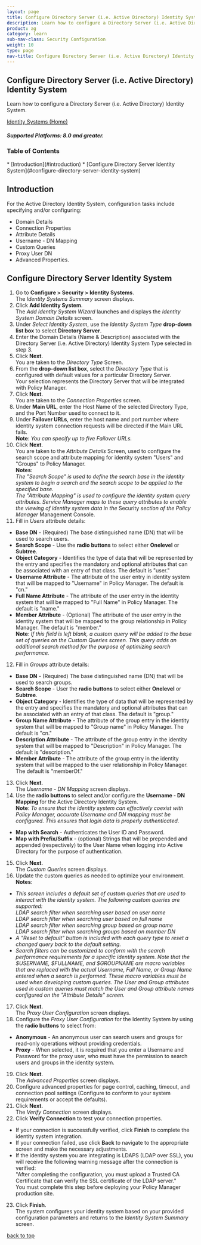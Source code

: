```yaml
---
layout: page
title: Configure Directory Server (i.e. Active Directory) Identity System
description: Learn how to configure a Directory Server (i.e. Active Directory) Identity System.
product: ag
category: learn
sub-nav-class: Security Configuration
weight:	10
type: page
nav-title: Configure Directory Server (i.e. Active Directory) Identity System
---
```


## Configure Directory Server (i.e. Active Directory) Identity System

Learn how to configure a Directory Server (i.e. Active Directory) Identity System.

<a href="../identity_systems.html" class="button secondary">Identity Systems (Home)</a>

<h5 class="stamp">Supported Platforms: 8.0 and greater.</h5>

### Table of Contents
<div id="toc-marker"></div>
* [Introduction](#introduction)
* [Configure Directory Server Identity System](#configure-directory-server-identity-system)

## Introduction
For the Active Directory Identity System, configuration tasks include specifying and/or configuring:

* Domain Details
* Connection Properties
* Attribute Details
* Username - DN Mapping
* Custom Queries
* Proxy User DN
* Advanced Properties.

## Configure Directory Server Identity System

1. Go to **Configure > Security > Identity Systems**.  
The *Identity Systems Summary* screen displays.
2. Click **Add Identity System**.  
The *Add Identity System Wizard* launches and displays the *Identity System Domain Details* screen.
3. Under *Select Identity System*, use the *Identity System Type* **drop-down list box** to select **Directory Server**. 
4. Enter the Domain Details (Name & Description) associated with the Directory Server (i.e. Active Directory) Identity System Type selected in step 3.  
5. Click **Next**.  
You are taken to the *Directory Type* Screen.
6. From the **drop-down list box**, select the *Directory Type* that is configured with default values for a particular Directory Server.  
Your selection represents the Directory Server that will be integrated with Policy Manager.
7. Click **Next**.  
You are taken to the *Connection Properties* screen.
8. Under **Main URL**, enter the Host Name of the selected Directory Type, and the Port Number used to connect to it.
9. Under **Failover URLs**, enter the host name and port number where identity system connection requests will be directed if the Main URL fails.  
**Note**: *You can specify up to five Failover URLs.*
10. Click **Next**.  
You are taken to the *Attribute Details* Screen, used to configure the search scope and attribute mapping for identity system "Users" and "Groups" to Policy Manager.  
**Notes**:  
*The "Search Scope" is used to define the search base in the identity system to begin a search and the search scope to be applied to the specified base.*  
*The "Attribute Mapping" is used to configure the identity system query attributes. Service Manager maps to these query attributes to enable the viewing of identity system data in the* Security *section of the Policy Manager* Management Console.
11. Fill in *Users* attribute details:  
  * **Base DN** - (Required) The base distinguished name (DN) that will be used to search users.
  * **Search Scope** - Use the **radio buttons** to select either **Onelevel** or **Subtree**.
  * **Object Category** - Identifies the type of data that will be represented by the entry and specifies the mandatory and optional attributes that can be associated with an entry of that class. The default is "user."
  * **Username Attribute** - The attribute of the user entry in identity system that will be mapped to "Username" in Policy Manager. The default is "cn."
  * **Full Name Attribute** - The attribute of the user entry in the identity system that will be mapped to "Full Name" in Policy Manager. The default is "name."
  * **Member Attribute** - (Optional) The attribute of the user entry in the identity system that will be mapped to the group relationship in Policy Manager. The default is "member."  
**Note**: *If this field is left blank, a custom query will be added to the base set of queries on the Custom Queries screen. This query adds an additional search method for the purpose of optimizing search performance.*
12. Fill in *Groups* attribute details:
  * **Base DN** - (Required) The base distinguished name (DN) that will be used to search groups.
  * **Search Scope** - User the **radio buttons** to select either **Onelevel** or **Subtree**.
  * **Object Category** - Identifies the type of data that will be represented by the entry and specifies the mandatory and optional attributes that can be associated with an entry of that class. The default is "group."
  * **Group Name Attribute** - The attribute of the group entry in the identity system that will be mapped to "Group name" in Policy Manager. The default is "cn."
  * **Description Attribute** - The attribute of the group entry in the identity system that will be mapped to "Description" in Policy Manager. The default is "description."
  * **Member Attribute** - The attribute of the group entry in the identity system that will be mapped to the user relationship in Policy Manager. The default is "memberOf."  
13. Click **Next**.  
The *Username - DN Mapping* screen displays.  
14. Use the **radio buttons** to select and/or configure the **Username - DN Mapping** for the Active Directory Identity System.  
**Note**:  *To ensure that the identity system can effectively coexist with Policy Manager, accurate Username and DN mapping must be configured. This ensures that login data is properly authenticated.*  
  * **Map with Search** - Authenticates the User ID and Password. 
  * **Map with Prefix/Suffix** - (optional) Strings that will be prepended and appended (respectively) to the User Name when logging into Active Directory for the purpose of authentication.
15. Click **Next**.  
The *Custom Queries* screen displays. 
16. Update the custom queries as needed to optimize your environment.  
**Notes**:  
  * *This screen includes a default set of custom queries that are used to interact with the identity system.  The following custom queries are supported:*  
*LDAP search filter when searching user based on user name*  *LDAP search filter when searching user based on full name*  *LDAP search filter when searching group based on group name*  *LDAP search filter when searching groups based on member DN*
  * *A "Reset to default" button is included with each query type to reset a changed query back to the default setting.*
  * *Search filters can be customized to conform with the search performance requirements for a specific identity system. Note that the $USERNAME, $FULLNAME, and $GROUPNAME are macro variables that are replaced with the actual Username, Full Name, or Group Name entered when a search is performed. These macro variables must be used when developing custom queries. The User and Group attributes used in custom queries must match the User and Group attribute names configured on the "Attribute Details" screen.* 
17. Click **Next**.  
The *Proxy User Configuration* screen displays.
18. Configure the *Proxy User Configuration* for the Identity System by using the **radio buttons** to select from:  
  * **Anonymous** - An anonymous user can search users and groups for read-only operations without providing credentials.
  * **Proxy** - When selected, it is required that you enter a Username and Password for the proxy user, who must have the permission to search users and groups in the identity system.
19. Click **Next**.  
The *Advanced Properties* screen displays.
20. Configure advanced properties for page control, caching, timeout, and connection pool settings (Configure to conform to your system requirements or accept the defaults).
21. Click **Next**.  
The *Verify Connection* screen displays.
22. Click **Verify Connection** to test your connection properties.  
  * If your connection is successfully verified, click **Finish** to complete the identity system integration.
  * If your connection failed, use click **Back** to navigate to the appropriate screen and make the necessary adjustments.
  * If the identity system you are integrating is LDAPS (LDAP over SSL), you will receive the following warning message after the connection is verified:  
"After completing the configuration, you must upload a Trusted CA Certificate that can verify the SSL certificate of the LDAP server."  
You must complete this step before deploying your Policy Manager production site.
23. Click **Finish**.    
The system configures your identity system based on your provided configuration parameters and returns to the *Identity System Summary* screen.


<a href="#top">back to top</a> 